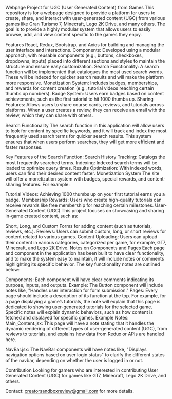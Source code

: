 
Webpage Project for UGC (User Generated Content) from Games
This repository is for a webpage designed to provide a platform for users to create, share, and interact with user-generated content (UGC) from various games like Gran Turismo 7, Minecraft, Lego 2K Drive, and many others. The goal is to provide a highly modular system that allows users to easily browse, add, and view content specific to the games they enjoy.

Features
React, Redux, Bootstrap, and Axios for building and managing the user interface and interactions.
Components: Developed using a modular approach, with reusable components (e.g., buttons, checkboxes, dropdowns, inputs) placed into different sections and styles to maintain the structure and ensure easy customization.
Search Functionality: A search function will be implemented that catalogues the most used search words. These will be indexed for quicker search results and will make the platform more responsive.
Monetization System: Includes badges, memberships, and rewards for content creation (e.g., tutorial videos reaching certain thumbs up numbers).
Badge System: Users earn badges based on content achievements, such as the first tutorial to hit 1000 thumbs up.
Sharing Features: Allows users to share course cards, reviews, and tutorials across platforms. When a user creates a review, they can receive an email with the review, which they can share with others.


Search Functionality
The search function in this application will allow users to look for content by specific keywords, and it will track and index the most frequently used search terms for quicker search results. This system ensures that when users perform searches, they will get more efficient and faster responses.

Key Features of the Search Function:
Search History Tracking: Catalogs the most frequently searched terms.
Indexing: Indexed search terms will be loaded to optimize query times.
Results Optimization: With indexed words, users can find their desired content faster.
Monetization System
The site will offer a monetization system with badges, special rewards, and content-sharing features. For example:

Tutorial Videos: Achieving 1000 thumbs up on your first tutorial earns you a badge.
Membership Rewards: Users who create high-quality tutorials can receive rewards like free membership for reaching certain milestones.
User-Generated Content (UGC)
This project focuses on showcasing and sharing in-game created content, such as:

Short, Long, and Custom Forms for adding content (such as tutorials, reviews, etc.).
Reviews: Users can submit custom, long, or short reviews for content related to various games.
Content Uploading: Users can upload their content in various categories, categorized per game, for example, GT7, Minecraft, and Lego 2K Drive.
Notes on Components and Pages
Each page and component in the application has been built to have clear functionality, and to make the system easy to maintain, it will include notes or comments highlighting its specific behavior. The key functionality notes are outlined below:

Components:
Each component will have clear comments indicating its purpose, inputs, and outputs.
Example: The Button component will include notes like, "Handles user interaction for form submission."
Pages:
Every page should include a description of its function at the top. For example, for a page displaying a game’s tutorials, the note will explain that this page is dedicated to showing user-generated tutorials for the selected game.
Specific notes will explain dynamic behaviors, such as how content is fetched and displayed for specific games.
Example Notes:
Main_Content.jsx: This page will have a note stating that it handles the dynamic rendering of different types of user-generated content (UGC), from reviews to tutorials, and explains how data from Redux or APIs are handled here.

NavBar.jsx: The NavBar components will have notes like, "Displays navigation options based on user login status" to clarify the different states of the navbar, depending on whether the user is logged in or not.

Contribution
Looking for gamers who are interested in contributing User Generated Content (UGC) for games like GT7, Minecraft, Lego 2K Drive, and others.

Contact: creatorsandboxreview@gmail.com for more details.

